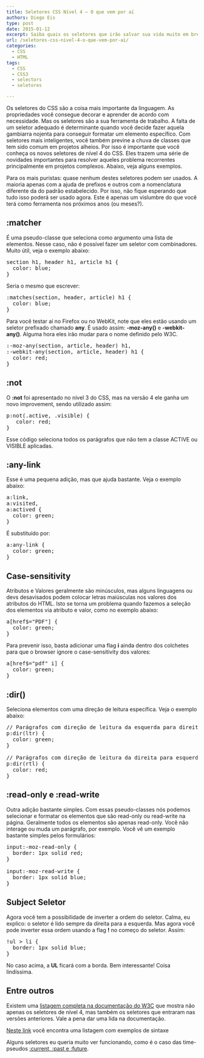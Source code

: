 ```yaml
---
title: Seletores CSS Nível 4 – O que vem por aí
authors: Diego Eis
type: post
date: 2015-01-12
excerpt: Saiba quais os seletores que irão salvar sua vida muito em breve.
url: /seletores-css-nivel-4-o-que-vem-por-ai/
categories:
  - CSS
  - HTML
tags:
  - CSS
  - CSS3
  - selectors
  - seletores

---
```

Os seletores do CSS são a coisa mais importante da linguagem. As propriedades você consegue decorar e aprender de acordo com necessidade. Mas os seletores são a sua ferramenta de trabalho. A falta de um seletor adequado é determinante quando você decide fazer aquela gambiarra nojenta para conseguir formatar um elemento específico. Com seletores mais inteligentes, você também previne a chuva de classes que tem sido comum em projetos alheios. Por isso é importante que você conheça os novos seletores de nível 4 do CSS. Eles trazem uma série de novidades importantes para resolver aqueles problema recorrentes principalmente em projetos complexos. Abaixo, veja alguns exemplos.

Para os mais puristas: quase nenhum destes seletores podem ser usados. A maioria apenas com a ajuda de prefixos e outros com a nomenclatura diferente da do padrão estabelecido. Por isso, não fique esperando que tudo isso poderá ser usado agora. Este é apenas um vislumbre do que você terá como ferramenta nos próximos anos (ou meses?).

## :matcher

É uma pseudo-classe que seleciona como argumento uma lista de elementos. Nesse caso, não é possível fazer um seletor com combinadores. Muito útil, veja o exemplo abaixo:

<pre class="lang-css">section h1, header h1, article h1 {
  color: blue;
}
</pre>

Seria o mesmo que escrever:

<pre class="lang-css">:matches(section, header, article) h1 {
  color: blue;
}
</pre>

Para você testar aí no Firefox ou no WebKit, note que eles estão usando um seletor prefixado chamado **any**. É usado assim: **-moz-any()** e **-webkit-any()**. Alguma hora eles irão mudar para o nome definido pelo W3C.

<pre class="lang-css">:-moz-any(section, article, header) h1,
:-webkit-any(section, article, header) h1 {
  color: red;
}
</pre>

## :not

O **:not** foi apresentado no nível 3 do CSS, mas na versão 4 ele ganha um novo improvement, sendo utilizado assim:

<pre class="lang-css">p:not(.active, .visible) {
   color: red;
}
</pre>

Esse código seleciona todos os parágrafos que não tem a classe ACTIVE ou VISIBLE aplicadas.

## :any-link

Esse é uma pequena adição, mas que ajuda bastante. Veja o exemplo abaixo:

<pre class="lang-css">a:link,
a:visited,
a:actived {
  color: green;
}
</pre>

É substituído por:

<pre class="lang-css">a:any-link {
  color: green;
}
</pre>

## Case-sensitivity

Atributos e Valores geralmente são minúsculos, mas alguns linguagens ou devs desavisados podem colocar letras maiúsculas nos valores dos atributos do HTML. Isto se torna um problema quando fazemos a seleção dos elementos via atributo e valor, como no exemplo abaixo:

<pre class="lang-css">a[href$="PDF"] {
  color: green;
}
</pre>

Para prevenir isso, basta adicionar uma flag **i** ainda dentro dos colchetes para que o browser ignore o case-sensitivity dos valores:

<pre class="lang-css">a[href$="pdf" i] {
  color: green;
}
</pre>

## :dir()

Seleciona elementos com uma direção de leitura específica. Veja o exemplo abaixo:

<pre class="lang-css">// Parágrafos com direção de leitura da esquerda para direita
p:dir(ltr) {
  color: green;
}

// Parágrafos com direção de leitura da direita para esquerda
p:dir(rtl) {
  color: red;
}
</pre>

## :read-only e :read-write

Outra adição bastante simples. Com essas pseudo-classes nós podemos selecionar e formatar os elementos que são read-only ou read-write na página. Geralmente todos os elementos são apenas read-only. Você não interage ou muda um parágrafo, por exemplo. Você vê um exemplo bastante simples pelos formulários:

<pre class="lang-css">input:-moz-read-only {
  border: 1px solid red;
}

input:-moz-read-write {
  border: 1px solid blue;
}
</pre>

## Subject Seletor

Agora você tem a possibilidade de inverter a ordem do seletor. Calma, eu explico: o seletor é lido sempre da direita para a esquerda. Mas agora você pode inverter essa ordem usando a flag **!** no começo do seletor. Assim:

<pre class="lang-css">!ul > li {
  border: 1px solid blue;
}
</pre>

No caso acima, a **UL** ficará com a borda. Bem interessante! Coisa lindíssima.

## Entre outros

Existem uma [listagem completa na documentação do W3C][1] que mostra não apenas os seletores de nível 4, mas também os seletores que entraram nas versões anteriores. Vale a pena dar uma lida na documentação.

[Neste link][2] você encontra uma listagem com exemplos de sintaxe 

Alguns seletores eu queria muito ver funcionando, como é o caso das time-pseudos [:current, :past e :future][3].

 [1]: http://dev.w3.org/csswg/selectors-4/#overview
 [2]: http://css4-selectors.com/selectors/
 [3]: http://dev.w3.org/csswg/selectors-4/#time-pseudos